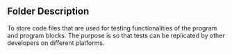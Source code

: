## Folder Description

To store code files that are used for testing functionalities of the program and program blocks.
The purpose is so that tests can be replicated by other developers on different platforms.